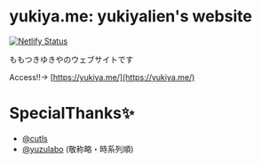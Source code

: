 # yukiya.me: yukiyalien's website

[![Netlify Status](https://api.netlify.com/api/v1/badges/b48a2ff9-db1d-4490-8614-2e5d20634924/deploy-status)](https://app.netlify.com/sites/yukiya/deploys)

ももつきゆきやのウェブサイトです

Access!!→ [https://yukiya.me/](https://yukiya.me/)



# SpecialThanks✨
- [@cutls](https://github.com/cutls)
- [@yuzulabo](https://github.com/yuzulabo)
(敬称略・時系列順)
